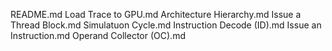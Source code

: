 README.md
Load Trace to GPU.md
Architecture Hierarchy.md
Issue a Thread Block.md
Simulatuon Cycle.md
Instruction Decode (ID).md
Issue an Instruction.md
Operand Collector (OC).md